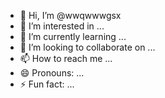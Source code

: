 - 👋 Hi, I’m @wwqwwwgsx
- 👀 I’m interested in ...
- 🌱 I’m currently learning ...
- 💞️ I’m looking to collaborate on ...
- 📫 How to reach me ...
- 😄 Pronouns: ...
- ⚡ Fun fact: ...

<!---
wwqwwwgsx/wwqwwwgsx is a ✨ special ✨ repository because its `README.md` (this file) appears on your GitHub profile.
You can click the Preview link to take a look at your changes.
--->
